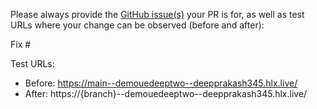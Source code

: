 Please always provide the [GitHub issue(s)](../issues) your PR is for, as well as test URLs where your change can be observed (before and after):

Fix #<gh-issue-id>

Test URLs:
- Before: https://main--demouedeeptwo--deepprakash345.hlx.live/
- After: https://{branch}--demouedeeptwo--deepprakash345.hlx.live/
